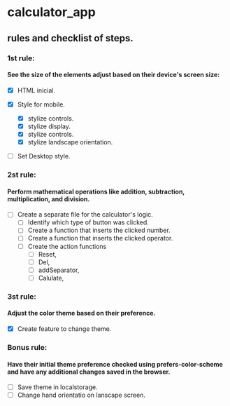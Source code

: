 # calculator_app

## rules and checklist of steps.

### 1st rule:

#### See the size of the elements adjust based on their device's screen size:

- [x] HTML inicial.
- [x] Style for mobile.

  - [x] stylize controls.
  - [x] stylize display.
  - [x] stylize controls.
  - [x] stylize landscape orientation.

- [ ] Set Desktop style.

### 2st rule:

#### Perform mathematical operations like addition, subtraction, multiplication, and division.

- [ ] Create a separate file for the calculator's logic.
  - [ ] Identify which type of button was clicked.
  - [ ] Create a function that inserts the clicked number.
  - [ ] Create a function that inserts the clicked operator.
  - [ ] Create the action functions
    - [ ] Reset,
    - [ ] Del,
    - [ ] addSeparator,
    - [ ] Calulate,

### 3st rule:

#### Adjust the color theme based on their preference.

- [x] Create feature to change theme.

### Bonus rule:

#### Have their initial theme preference checked using prefers-color-scheme and have any additional changes saved in the browser.

- [ ] Save theme in localstorage.
- [ ] Change hand orientatio on lanscape screen.
